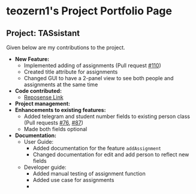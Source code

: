# teozern1's Project Portfolio Page
## Project: TASsistant

Given below are my contributions to the project.
- **New Feature:**
  - Implemented adding of assignments (Pull request [\#110](https://github.com/AY2324S1-CS2103T-F12-3/tp/pull/110))
  - Created title attribute for assignments 
  - Changed GUI to have a 2-panel view to see both people and assignments at the same time
- **Code contributed:**
  - [Reposense Link](https://nus-cs2103-ay2324s1.github.io/tp-dashboard/?search=zern&sort=groupTitle&sortWithin=title&timeframe=commit&mergegroup=&groupSelect=groupByRepos&breakdown=true&checkedFileTypes=docs~functional-code~test-code&since=2023-09-22&tabOpen=true&tabType=zoom&zA=teozern1&zR=AY2324S1-CS2103T-F12-3%2Ftp%5Bmaster%5D&zACS=169.92857142857142&zS=2023-09-22&zFS=zern&zU=2023-11-11&zMG=false&zFTF=commit&zFGS=groupByRepos&zFR=false)
- **Project management:**
- **Enhancements to existing features:**
  - Added telegram and student number fields to existing person class (Pull requests [\#76](https://github.com/AY2324S1-CS2103T-F12-3/tp/pull/76),
  [\#87](https://github.com/AY2324S1-CS2103T-F12-3/tp/pull/87))
  - Made both fields optional
- **Documentation:**
  - User Guide:
    - Added documentation for the feature `addAssignment`
    - Changed documentation for edit and add person to reflect new fields
  - Developer guide:
    - Added manual testing of assignment function
    - Added use case for assignments
    - 
